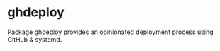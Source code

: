 ghdeploy
========

Package ghdeploy provides an opinionated deployment process using GitHub &
systemd.
